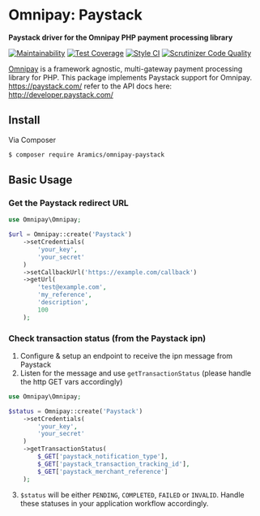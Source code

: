 # Omnipay: Paystack

**Paystack driver for the Omnipay PHP payment processing library**

[![Maintainability](https://api.codeclimate.com/v1/badges/0b7329e3c725e30c4344/maintainability)](https://codeclimate.com/github/Aramics/omnipay-paystack/maintainability)
[![Test Coverage](https://api.codeclimate.com/v1/badges/0b7329e3c725e30c4344/test_coverage)](https://codeclimate.com/github/Aramics/omnipay-paystack/test_coverage)
[![Style CI](https://styleci.io/repos/121246094/shield)](https://styleci.io/repos/121246094/shield)
[![Scrutinizer Code Quality](https://scrutinizer-ci.com/g/Aramics/omnipay-paystack/badges/quality-score.png?b=master)](https://scrutinizer-ci.com/g/Aramics/omnipay-paystack/?branch=master)

[Omnipay](https://github.com/thephpleague/omnipay) is a framework agnostic, multi-gateway payment
processing library for PHP. This package implements Paystack support for Omnipay. https://paystack.com/
refer to the API docs here: http://developer.paystack.com/
## Install

Via Composer

``` bash
$ composer require Aramics/omnipay-paystack
```

## Basic Usage

### Get the Paystack redirect URL

```php
use Omnipay\Omnipay;

$url = Omnipay::create('Paystack')
    ->setCredentials(
        'your_key', 
        'your_secret'
    )
    ->setCallbackUrl('https://example.com/callback')
    ->getUrl(
        'test@example.com',
        'my_reference',
        'description',
        100
    );
```

### Check transaction status (from the Paystack ipn)

1) Configure & setup an endpoint to receive the ipn message from Paystack
2) Listen for the message and use `getTransactionStatus` (please handle the http GET vars accordingly)

```php
use Omnipay\Omnipay;

$status = Omnipay::create('Paystack')
    ->setCredentials(
        'your_key', 
        'your_secret'
    )
    ->getTransactionStatus(
        $_GET['paystack_notification_type'],
        $_GET['paystack_transaction_tracking_id'],
        $_GET['paystack_merchant_reference']
    );
```
3) `$status` will be either `PENDING`, `COMPLETED`, `FAILED` or `INVALID`. Handle these statuses in your application workflow accordingly.

